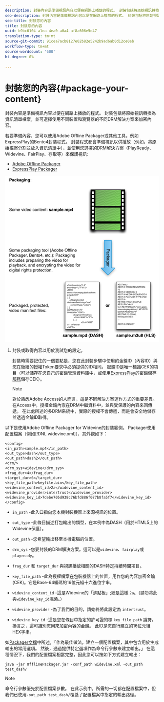 ```yaml
---
description: 封裝內容是準備視訊內容以便在網路上播放的程式。 封裝包括將原始視訊轉換為資訊清單檔案，並可選擇使用不同裝置和瀏覽器的不同DRM解決方案來加密內容。
seo-description: 封裝內容是準備視訊內容以便在網路上播放的程式。 封裝包括將原始視訊轉換為資訊清單檔案，並可選擇使用不同裝置和瀏覽器的不同DRM解決方案來加密內容。
seo-title: 封裝您的內容
title: 封裝您的內容
uuid: b9bc6104-a1ea-4ea0-a0a4-af8a606e5d47
translation-type: tm+mt
source-git-commit: 91cea7acb8127e02b82e5242b9ad6ab0d12ce0eb
workflow-type: tm+mt
source-wordcount: '600'
ht-degree: 0%

---
```



# 封裝您的內容{#package-your-content}

封裝內容是準備視訊內容以便在網路上播放的程式。 封裝包括將原始視訊轉換為資訊清單檔案，並可選擇使用不同裝置和瀏覽器的不同DRM解決方案來加密內容。

若要準備內容，您可以使用Adobe Offline Packager或其他工具，例如ExpressPlay的Bento4封裝程式。 封裝程式都會準備視訊以供播放（例如，將原始檔案分割並放入資訊清單中），並使用您選擇的DRM解決方案（PlayReady、Widevine、FairPlay、存取等）來保護視訊:

* [Adobe Offline Packager](https://helpx.adobe.com/content/dam/help/en/primetime/guides/offline_packager_getting_started.pdf)
* [ExpressPlay Packager](https://www.expressplay.com/developer/packaging-tools/)

<!--<a id="fig_jbn_fw5_xw"></a>-->

![](assets/pkg_lic_play_web.png)

1. 封裝或取得內容以用於測試您的設定。

   封裝時需要記住的一個要點是，您在此封裝步驟中使用的金鑰ID（內容ID）與您在後續的授權Token要求中必須提供的ID相同。 密鑰ID是唯一標識CEK的項目（可以儲存在您自己的密鑰管理資料庫中，或使用[ExpressPlay的密鑰儲存服務](https://www.expressplay.com/developer/key-storage/)儲存CEK）。

   >[!NOTE]
   >
   >對於熟悉Adobe Access的人而言，這是不同解決方案運作方式的重要差異。 在Access中，授權金鑰內嵌在DRM中繼資料中，並與受保護的內容來回傳遞。 在此處所述的多DRM系統中，實際的授權不會傳遞，而是會安全地儲存並透過金鑰ID取得。

<!--<a id="example_52AF76B730174B79B6088280FCDF126D"></a>-->

以下是使用Adobe Offline Packager for Widevine的封裝範例。 Packager使用配置檔案（例如[!DNL widevine.xml]），其外觀如下：

```
<config> 
<in_path>sample.mp4</in_path> 
<out_type>dash</out_type> 
<out_path>dash2</out_path> 
<drm/> 
<drm_sys>widevine</drm_sys> 
<frag_dur>4</frag_dur> 
<target_dur>6</target_dur> 
<key_file_path>keyfile.bin</key_file_path> 
<widevine_content_id>2a</widevine_content_id> 
<widevine_provider>intertrust</widevine_provider> 
<widevine_key_id>7debe705d938c76bfd886f077b8fa5f7</widevine_key_id> 
</config>
```

* `in_path` -此入口指向您本機封裝機器上來源視訊的位置。
* `out_type` -此條目描述打包輸出的類型，在本例中為DASH（用於HTML5上的Widevine保護）。
* `out_path` -您希望輸出移至本機電腦的位置。
* `drm_sys` -您要封裝的DRM解決方案。這可以是`widevine`、`fairplay`或`playready`。

* `frag_dur` 和 `target_dur` 與視訊播放相關的DASH特定持續時間項目。

* `key_file_path` -此為授權檔案在包裝機器上的位置，用作您的內容加密金鑰(CEK)。它是Base-64編碼的16位元組十六進位字串。
* `widevine_content_id` -這是Widevine的「沸點板」;總是這樣 `2a`。（請勿將此與`widevine_key_id`混淆。）

* `widevine_provider` -為了我們的目的，請始終將此設定為 `intertrust`。

* `widevine_key_id` -這是您在條目中指定的許可證的標 `key_file_path` 識符。換言之，這可識別您用來加密內容的金鑰。 此ID是您自行建立的16位元組HEX字串。

如[Packager文檔](https://helpx.adobe.com/content/dam/help/en/primetime/guides/offline_packager_getting_started.pdf)中所述，「作為最佳做法，建立一個配置檔案，其中包含用於生成輸出的常用選項。 然後，通過提供特定選項作為命令行參數來建立輸出。」 在這種情況下，我們的配置檔案相當完整，因此您可以按如下方式建立輸出：

```
java -jar OfflinePackager.jar -conf_path widevine.xml -out_path test_dash/ 
```

>[!NOTE]
>
>命令行參數優先於配置檔案參數。 在此示例中，所需的一切都在配置檔案中，但我們已使用`-out_path test_dash/`覆蓋了配置檔案中指定的輸出路徑。

